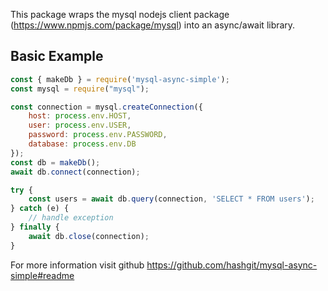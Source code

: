 This package wraps the mysql nodejs client package (https://www.npmjs.com/package/mysql) into an async/await library.

## Basic Example

```javascript
const { makeDb } = require('mysql-async-simple');
const mysql = require("mysql");

const connection = mysql.createConnection({
    host: process.env.HOST,
    user: process.env.USER,
    password: process.env.PASSWORD,
    database: process.env.DB
});
const db = makeDb();
await db.connect(connection);

try {
    const users = await db.query(connection, 'SELECT * FROM users');
} catch (e) {
    // handle exception
} finally {
    await db.close(connection);
}
```

For more information visit github
https://github.com/hashgit/mysql-async-simple#readme

